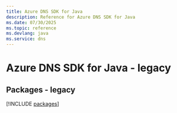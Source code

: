 ```yaml
---
title: Azure DNS SDK for Java
description: Reference for Azure DNS SDK for Java
ms.date: 07/30/2025
ms.topic: reference
ms.devlang: java
ms.service: dns
---
```

# Azure DNS SDK for Java - legacy
## Packages - legacy
[!INCLUDE [packages](dns-index.md)]